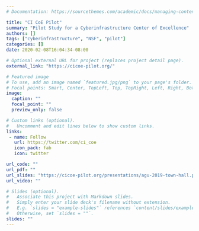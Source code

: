 ```yaml
---
# Documentation: https://sourcethemes.com/academic/docs/managing-content/

title: "CI CoE Pilot"
summary: "Pilot Study for a Cyberinfrastructure Center of Excellence"
authors: []
tags: ["cyberinfrastructure", "NSF", "pilot"]
categories: []
date: 2020-02-08T16:04:34-08:00

# Optional external URL for project (replaces project detail page).
external_link: "https://cicoe-pilot.org/"

# Featured image
# To use, add an image named `featured.jpg/png` to your page's folder.
# Focal points: Smart, Center, TopLeft, Top, TopRight, Left, Right, BottomLeft, Bottom, BottomRight.
image:
  caption: ""
  focal_point: ""
  preview_only: false

# Custom links (optional).
#   Uncomment and edit lines below to show custom links.
links:
 - name: Follow
   url: https://twitter.com/ci_coe
   icon_pack: fab
   icon: twitter

url_code: ""
url_pdf: ""
url_slides: "https://cicoe-pilot.org/presentations/agu-2019-town-hall.pdf"
url_video: ""

# Slides (optional).
#   Associate this project with Markdown slides.
#   Simply enter your slide deck's filename without extension.
#   E.g. `slides = "example-slides"` references `content/slides/example-slides.md`.
#   Otherwise, set `slides = ""`.
slides: ""
---
```

